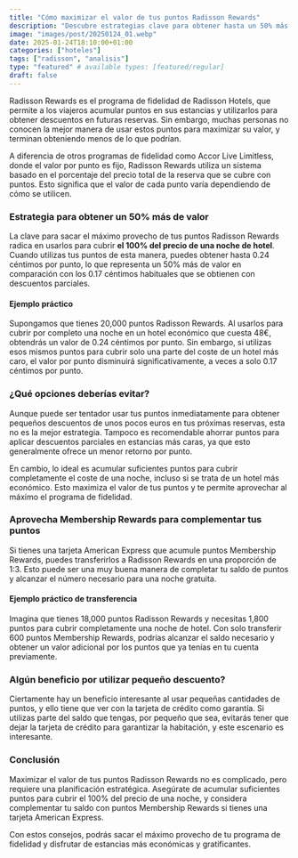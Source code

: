 ```yaml
---
title: "Cómo maximizar el valor de tus puntos Radisson Rewards"
description: "Descubre estrategias clave para obtener hasta un 50% más de valor al usar tus puntos Radisson Rewards en reservas de hoteles."
image: "images/post/20250124_01.webp"
date: 2025-01-24T18:10:00+01:00
categories: ["hoteles"]
tags: ["radisson", "analisis"]
type: "featured" # available types: [featured/regular]
draft: false
---
```


Radisson Rewards es el programa de fidelidad de Radisson Hotels, que permite a los viajeros acumular puntos en sus estancias y utilizarlos para obtener descuentos en futuras reservas. Sin embargo, muchas personas no conocen la mejor manera de usar estos puntos para maximizar su valor, y terminan obteniendo menos de lo que podrían.  

A diferencia de otros programas de fidelidad como Accor Live Limitless, donde el valor por punto es fijo, Radisson Rewards utiliza un sistema basado en el porcentaje del precio total de la reserva que se cubre con puntos. Esto significa que el valor de cada punto varía dependiendo de cómo se utilicen.  

### Estrategia para obtener un 50% más de valor  

La clave para sacar el máximo provecho de tus puntos Radisson Rewards radica en usarlos para cubrir **el 100% del precio de una noche de hotel**. Cuando utilizas tus puntos de esta manera, puedes obtener hasta 0.24 céntimos por punto, lo que representa un 50% más de valor en comparación con los 0.17 céntimos habituales que se obtienen con descuentos parciales.  

#### Ejemplo práctico  

Supongamos que tienes 20,000 puntos Radisson Rewards. Al usarlos para cubrir por completo una noche en un hotel económico que cuesta 48€, obtendrás un valor de 0.24 céntimos por punto. Sin embargo, si utilizas esos mismos puntos para cubrir solo una parte del coste de un hotel más caro, el valor por punto disminuirá significativamente, a veces a solo 0.17 céntimos por punto.  

### ¿Qué opciones deberías evitar?  

Aunque puede ser tentador usar tus puntos inmediatamente para obtener pequeños descuentos de unos pocos euros en tus próximas reservas, esta no es la mejor estrategia. Tampoco es recomendable ahorrar puntos para aplicar descuentos parciales en estancias más caras, ya que esto generalmente ofrece un menor retorno por punto.  

En cambio, lo ideal es acumular suficientes puntos para cubrir completamente el coste de una noche, incluso si se trata de un hotel más económico. Esto maximiza el valor de tus puntos y te permite aprovechar al máximo el programa de fidelidad.  

### Aprovecha Membership Rewards para complementar tus puntos  

Si tienes una tarjeta American Express que acumule puntos Membership Rewards, puedes transferirlos a Radisson Rewards en una proporción de 1:3. Esto puede ser una muy buena manera de completar tu saldo de puntos y alcanzar el número necesario para una noche gratuita.  

#### Ejemplo práctico de transferencia  

Imagina que tienes 18,000 puntos Radisson Rewards y necesitas 1,800 puntos para cubrir completamente una noche de hotel. Con solo transferir 600 puntos Membership Rewards, podrías alcanzar el saldo necesario y obtener un valor adicional por los puntos que ya tenías en tu cuenta previamente.  

### Algún beneficio por utilizar pequeño descuento?

Ciertamente hay un beneficio interesante al usar pequeñas cantidades de puntos, y ello tiene que ver con la tarjeta de crédito como garantía. Si utilizas parte del saldo que tengas, por pequeño que sea, evitarás tener que dejar la tarjeta de crédito para garantizar la habitación, y este escenario es interesante.

### Conclusión  

Maximizar el valor de tus puntos Radisson Rewards no es complicado, pero requiere una planificación estratégica. Asegúrate de acumular suficientes puntos para cubrir el 100% del precio de una noche, y considera complementar tu saldo con puntos Membership Rewards si tienes una tarjeta American Express.  

Con estos consejos, podrás sacar el máximo provecho de tu programa de fidelidad y disfrutar de estancias más económicas y gratificantes.  
